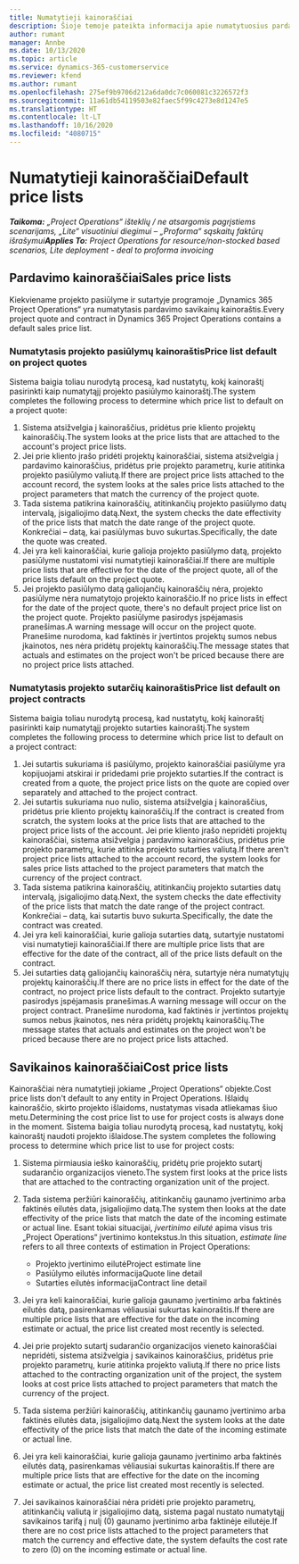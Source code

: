 ```yaml
---
title: Numatytieji kainoraščiai
description: Šioje temoje pateikta informacija apie numatytuosius pardavimo ir savikainos kainoraščius programoje „Project Operations“.
author: rumant
manager: Annbe
ms.date: 10/13/2020
ms.topic: article
ms.service: dynamics-365-customerservice
ms.reviewer: kfend
ms.author: rumant
ms.openlocfilehash: 275ef9b9706d212a6da0dc7c060081c3226572f3
ms.sourcegitcommit: 11a61db54119503e82faec5f99c4273e8d1247e5
ms.translationtype: HT
ms.contentlocale: lt-LT
ms.lasthandoff: 10/16/2020
ms.locfileid: "4080715"
---
```

# <a name="default-price-lists"></a><span data-ttu-id="843b3-103">Numatytieji kainoraščiai</span><span class="sxs-lookup"><span data-stu-id="843b3-103">Default price lists</span></span>

<span data-ttu-id="843b3-104">_**Taikoma:** „Project Operations“ išteklių / ne atsargomis pagrįstiems scenarijams, „Lite“ visuotiniui diegimui – „Proforma“ sąskaitų faktūrų išrašymui_</span><span class="sxs-lookup"><span data-stu-id="843b3-104">_**Applies To:** Project Operations for resource/non-stocked based scenarios, Lite deployment - deal to proforma invoicing_</span></span>

## <a name="sales-price-lists"></a><span data-ttu-id="843b3-105">Pardavimo kainoraščiai</span><span class="sxs-lookup"><span data-stu-id="843b3-105">Sales price lists</span></span>

<span data-ttu-id="843b3-106">Kiekviename projekto pasiūlyme ir sutartyje programoje „Dynamics 365 Project Operations“ yra numatytasis pardavimo savikainų kainoraštis.</span><span class="sxs-lookup"><span data-stu-id="843b3-106">Every project quote and contract in Dynamics 365 Project Operations contains a default sales price list.</span></span> 

### <a name="price-list-default-on-project-quotes"></a><span data-ttu-id="843b3-107">Numatytasis projekto pasiūlymų kainoraštis</span><span class="sxs-lookup"><span data-stu-id="843b3-107">Price list default on project quotes</span></span>
<span data-ttu-id="843b3-108">Sistema baigia toliau nurodytą procesą, kad nustatytų, kokį kainoraštį pasirinkti kaip numatytąjį projekto pasiūlymo kainoraštį.</span><span class="sxs-lookup"><span data-stu-id="843b3-108">The system completes the following process to determine which price list to default on a project quote:</span></span>

1. <span data-ttu-id="843b3-109">Sistema atsižvelgia į kainoraščius, pridėtus prie kliento projektų kainoraščių.</span><span class="sxs-lookup"><span data-stu-id="843b3-109">The system looks at the price lists that are attached to the account's project price lists.</span></span> 
2. <span data-ttu-id="843b3-110">Jei prie kliento įrašo pridėti projektų kainoraščiai, sistema atsižvelgia į pardavimo kainoraščius, pridėtus prie projekto parametrų, kurie atitinka projekto pasiūlymo valiutą.</span><span class="sxs-lookup"><span data-stu-id="843b3-110">If there are project price lists attached to the account record, the system looks at the sales price lists attached to the project parameters that match the currency of the project quote.</span></span>
3. <span data-ttu-id="843b3-111">Tada sistema patikrina kainoraščių, atitinkančių projekto pasiūlymo datų intervalą, įsigaliojimo datą.</span><span class="sxs-lookup"><span data-stu-id="843b3-111">Next, the system checks the date effectivity of the price lists that match the date range of the project quote.</span></span> <span data-ttu-id="843b3-112">Konkrečiai – datą, kai pasiūlymas buvo sukurtas.</span><span class="sxs-lookup"><span data-stu-id="843b3-112">Specifically, the date the quote was created.</span></span>
4. <span data-ttu-id="843b3-113">Jei yra keli kainoraščiai, kurie galioja projekto pasiūlymo datą, projekto pasiūlyme nustatomi visi numatytieji kainoraščiai.</span><span class="sxs-lookup"><span data-stu-id="843b3-113">If there are multiple price lists that are effective for the date of the project quote, all of the price lists default on the project quote.</span></span>
5. <span data-ttu-id="843b3-114">Jei projekto pasiūlymo datą galiojančių kainoraščių nėra, projekto pasiūlyme nėra numatytojo projekto kainoraščio.</span><span class="sxs-lookup"><span data-stu-id="843b3-114">If no price lists in effect for the date of the project quote, there's no default project price list on the project quote.</span></span> <span data-ttu-id="843b3-115">Projekto pasiūlyme pasirodys įspėjamasis pranešimas.</span><span class="sxs-lookup"><span data-stu-id="843b3-115">A warning message will occur on the project quote.</span></span> <span data-ttu-id="843b3-116">Pranešime nurodoma, kad faktinės ir įvertintos projektų sumos nebus įkainotos, nes nėra pridėtų projektų kainoraščių.</span><span class="sxs-lookup"><span data-stu-id="843b3-116">The message states that actuals and estimates on the project won't be priced because there are no project price lists attached.</span></span>

### <a name="price-list-default-on-project-contracts"></a><span data-ttu-id="843b3-117">Numatytasis projekto sutarčių kainoraštis</span><span class="sxs-lookup"><span data-stu-id="843b3-117">Price list default on project contracts</span></span> 
<span data-ttu-id="843b3-118">Sistema baigia toliau nurodytą procesą, kad nustatytų, kokį kainoraštį pasirinkti kaip numatytąjį projekto sutarties kainoraštį.</span><span class="sxs-lookup"><span data-stu-id="843b3-118">The system completes the following process to determine which price list to default on a project contract:</span></span>

1. <span data-ttu-id="843b3-119">Jei sutartis sukuriama iš pasiūlymo, projekto kainoraščiai pasiūlyme yra kopijuojami atskirai ir pridedami prie projekto sutarties.</span><span class="sxs-lookup"><span data-stu-id="843b3-119">If the contract is created from a quote, the project price lists on the quote are copied over separately and attached to the project contract.</span></span>
2. <span data-ttu-id="843b3-120">Jei sutartis sukuriama nuo nulio, sistema atsižvelgia į kainoraščius, pridėtus prie kliento projektų kainoraščių.</span><span class="sxs-lookup"><span data-stu-id="843b3-120">If the contract is created from scratch, the system looks at the price lists that are attached to the project price lists of the account.</span></span> <span data-ttu-id="843b3-121">Jei prie kliento įrašo nepridėti projektų kainoraščiai, sistema atsižvelgia į pardavimo kainoraščius, pridėtus prie projekto parametrų, kurie atitinka projekto sutarties valiutą.</span><span class="sxs-lookup"><span data-stu-id="843b3-121">If there aren't project price lists attached to the account record, the system looks for sales price lists attached to the project parameters that match the currency of the project contract.</span></span>
4. <span data-ttu-id="843b3-122">Tada sistema patikrina kainoraščių, atitinkančių projekto sutarties datų intervalą, įsigaliojimo datą.</span><span class="sxs-lookup"><span data-stu-id="843b3-122">Next, the system checks the date effectivity of the price lists that match the date range of the project contract.</span></span> <span data-ttu-id="843b3-123">Konkrečiai – datą, kai sutartis buvo sukurta.</span><span class="sxs-lookup"><span data-stu-id="843b3-123">Specifically, the date the contract was created.</span></span>
5. <span data-ttu-id="843b3-124">Jei yra keli kainoraščiai, kurie galioja sutarties datą, sutartyje nustatomi visi numatytieji kainoraščiai.</span><span class="sxs-lookup"><span data-stu-id="843b3-124">If there are multiple price lists that are effective for the date of the contract, all of the price lists default on the contract.</span></span>
6. <span data-ttu-id="843b3-125">Jei sutarties datą galiojančių kainoraščių nėra, sutartyje nėra numatytųjų projektų kainoraščių.</span><span class="sxs-lookup"><span data-stu-id="843b3-125">If there are no price lists in effect for the date of the contract, no project price lists default to the contract.</span></span> <span data-ttu-id="843b3-126">Projekto sutartyje pasirodys įspėjamasis pranešimas.</span><span class="sxs-lookup"><span data-stu-id="843b3-126">A warning message will occur on the project contract.</span></span> <span data-ttu-id="843b3-127">Pranešime nurodoma, kad faktinės ir įvertintos projektų sumos nebus įkainotos, nes nėra pridėtų projektų kainoraščių.</span><span class="sxs-lookup"><span data-stu-id="843b3-127">The message states that actuals and estimates on the project won't be priced because there are no project price lists attached.</span></span>

## <a name="cost-price-lists"></a><span data-ttu-id="843b3-128">Savikainos kainoraščiai</span><span class="sxs-lookup"><span data-stu-id="843b3-128">Cost price lists</span></span>

<span data-ttu-id="843b3-129">Kainoraščiai nėra numatytieji jokiame „Project Operations“ objekte.</span><span class="sxs-lookup"><span data-stu-id="843b3-129">Cost price lists don't default to any entity in Project Operations.</span></span> <span data-ttu-id="843b3-130">Išlaidų kainoraščio, skirto projekto išlaidoms, nustatymas visada atliekamas šiuo metu.</span><span class="sxs-lookup"><span data-stu-id="843b3-130">Determining the cost price list to use for project costs is always done in the moment.</span></span> <span data-ttu-id="843b3-131">Sistema baigia toliau nurodytą procesą, kad nustatytų, kokį kainoraštį naudoti projekto išlaidose.</span><span class="sxs-lookup"><span data-stu-id="843b3-131">The system completes the following process to determine which price list to use for project costs:</span></span>

1. <span data-ttu-id="843b3-132">Sistema pirmiausia ieško kainoraščių, pridėtų prie projekto sutartį sudarančio organizacijos vieneto.</span><span class="sxs-lookup"><span data-stu-id="843b3-132">The system first looks at the price lists that are attached to the contracting organization unit of the project.</span></span>
2. <span data-ttu-id="843b3-133">Tada sistema peržiūri kainoraščių, atitinkančių gaunamo įvertinimo arba faktinės eilutės data, įsigaliojimo datą.</span><span class="sxs-lookup"><span data-stu-id="843b3-133">The system then looks at the date effectivity of the price lists that match the date of the incoming estimate or actual line.</span></span> <span data-ttu-id="843b3-134">Esant tokiai situacijai, *įvertinimo eilutė* apima visus tris „Project Operations“ įvertinimo kontekstus.</span><span class="sxs-lookup"><span data-stu-id="843b3-134">In this situation, *estimate line* refers to all three contexts of estimation in Project Operations:</span></span>

    - <span data-ttu-id="843b3-135">Projekto įvertinimo eilutė</span><span class="sxs-lookup"><span data-stu-id="843b3-135">Project estimate line</span></span>
    - <span data-ttu-id="843b3-136">Pasiūlymo eilutės informacija</span><span class="sxs-lookup"><span data-stu-id="843b3-136">Quote line detail</span></span>
    - <span data-ttu-id="843b3-137">Sutarties eilutės informacija</span><span class="sxs-lookup"><span data-stu-id="843b3-137">Contract line detail</span></span>
  
3. <span data-ttu-id="843b3-138">Jei yra keli kainoraščiai, kurie galioja gaunamo įvertinimo arba faktinės eilutės datą, pasirenkamas vėliausiai sukurtas kainoraštis.</span><span class="sxs-lookup"><span data-stu-id="843b3-138">If there are multiple price lists that are effective for the date on the incoming estimate or actual, the price list created most recently is selected.</span></span>
4. <span data-ttu-id="843b3-139">Jei prie projekto sutartį sudarančio organizacijos vieneto kainoraščiai nepridėti, sistema atsižvelgia į savikainos kainoraščius, pridėtus prie projekto parametrų, kurie atitinka projekto valiutą.</span><span class="sxs-lookup"><span data-stu-id="843b3-139">If there no price lists attached to the contracting organization unit of the project, the system looks at cost price lists attached to project parameters that match the currency of the project.</span></span>
5. <span data-ttu-id="843b3-140">Tada sistema peržiūri kainoraščių, atitinkančių gaunamo įvertinimo arba faktinės eilutės data, įsigaliojimo datą.</span><span class="sxs-lookup"><span data-stu-id="843b3-140">Next the system looks at the date effectivity of the price lists that match the date of the incoming estimate or actual line.</span></span> 
6. <span data-ttu-id="843b3-141">Jei yra keli kainoraščiai, kurie galioja gaunamo įvertinimo arba faktinės eilutės datą, pasirenkamas vėliausiai sukurtas kainoraštis.</span><span class="sxs-lookup"><span data-stu-id="843b3-141">If there are multiple price lists that are effective for the date on the incoming estimate or actual, the price list created most recently is selected.</span></span>
7. <span data-ttu-id="843b3-142">Jei savikainos kainoraščiai nėra pridėti prie projekto parametrų, atitinkančių valiutą ir įsigaliojimo datą, sistema pagal nustato numatytąjį savikainos tarifą į nulį (0) gaunamo įvertinimo arba faktinėje eilutėje.</span><span class="sxs-lookup"><span data-stu-id="843b3-142">If there are no cost price lists attached to the project parameters that match the currency and effective date, the system defaults the cost rate to zero (0) on the incoming estimate or actual line.</span></span>
